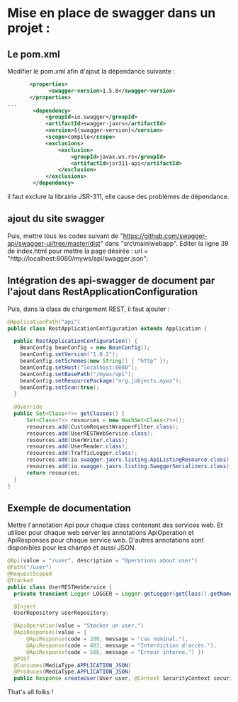 # Mise en place de swagger dans un projet :
 
## Le pom.xml
Modifier le pom.xml afin d'ajout la dépendance  suivante :
```xml
       <properties>
             <swagger-version>1.5.8</swagger-version>
       </properties>
...
		<dependency>
			<groupId>io.swagger</groupId>
			<artifactId>swagger-jaxrs</artifactId>
			<version>${swagger-version}</version>
			<scope>compile</scope>
			<exclusions>
				<exclusion>
					<groupId>javax.ws.rs</groupId>
					<artifactId>jsr311-api</artifactId>
				</exclusion>
			</exclusions>
		</dependency>
```
il faut exclure la librairie JSR-311, elle cause des problèmes de dépendance.
 
## ajout du site swagger
Puis, mettre tous les codes suivant de "https://github.com/swagger-api/swagger-ui/tree/master/dist" dans "src\main\webapp".
Editer la ligne 39 de index.html pour mettre la page désirée :
url = "http://localhost:8080/myws/api/swagger.json";

 
## Intégration des api-swagger de document par l'ajout dans RestApplicationConfiguration
Puis, dans la class de chargement REST, il faut ajouter :

```java
@ApplicationPath("api")
public class RestApplicationConfiguration extends Application {

  public RestApplicationConfiguration() {
    BeanConfig beanConfig = new BeanConfig();
    beanConfig.setVersion("1.0.2");
    beanConfig.setSchemes(new String[] { "http" });
    beanConfig.setHost("localhost:8080");
    beanConfig.setBasePath("/myws/api");
    beanConfig.setResourcePackage("org.jobjects.myws");
    beanConfig.setScan(true);
  }
  
  @Override
  public Set<Class<?>> getClasses() {
      Set<Class<?>> resources = new HashSet<Class<?>>();
      resources.add(CustomRequestWrapperFilter.class);
      resources.add(UserRESTWebService.class);
      resources.add(UserWriter.class);
      resources.add(UserReader.class);
      resources.add(TrafficLogger.class);
      resources.add(io.swagger.jaxrs.listing.ApiListingResource.class);
      resources.add(io.swagger.jaxrs.listing.SwaggerSerializers.class);
      return resources;
  }
}
```
 
## Exemple de documentation
Mettre l'annotation Api pour chaque class contenant des services web. Et utiliser pour chaque web server les annotations ApiOperation et ApiResponses pour chaque service web. D'autres annotations sont disponibles pour les champs et aussi JSON.

```java
@Api(value = "/user", description = "Operations about user")
@Path("/user")
@RequestScoped
@Tracked
public class UserRESTWebService {
  private transient Logger LOGGER = Logger.getLogger(getClass().getName());

  @Inject
  UserRepository userRepository;

  @ApiOperation(value = "Stocker un user.")
  @ApiResponses(value = {
      @ApiResponse(code = 200, message = "cas nominal."),
      @ApiResponse(code = 403, message = "Interdiction d'accès."),
      @ApiResponse(code = 500, message = "Erreur interne.") })
  @POST
  @Consumes(MediaType.APPLICATION_JSON)
  @Produces(MediaType.APPLICATION_JSON)
  public Response createUser(User user, @Context SecurityContext securityContext) {
```

That's all folks !

